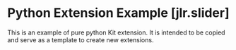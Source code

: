 # Python Extension Example [jlr.slider]

This is an example of pure python Kit extension. It is intended to be copied and serve as a template to create new extensions.

